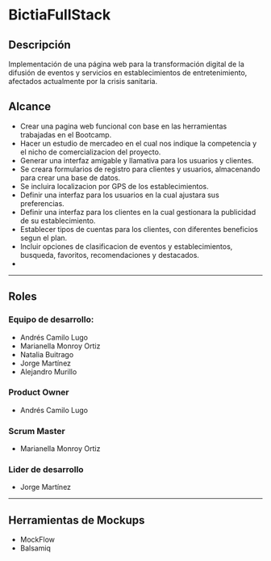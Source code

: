 # BictiaFullStack

## Descripción

Implementación de una página web para la transformación digital de la difusión de eventos y servicios en establecimientos de entretenimiento, afectados actualmente por la crisis sanitaria. 

## Alcance

* Crear una pagina web funcional con base en las herramientas trabajadas en el Bootcamp.
* Hacer un estudio de mercadeo en el cual nos indique la competencia y el nicho de comercializacion del proyecto.
* Generar una interfaz amigable y llamativa para los usuarios y clientes.
* Se creara formularios de registro para clientes y usuarios, almacenando para crear una base de datos.
* Se incluira localizacion por GPS de los establecimientos.
* Definir una interfaz para los usuarios en la cual ajustara sus preferencias.
* Definir una interfaz para los clientes en la cual gestionara la publicidad de su establecimiento.
* Establecer tipos de cuentas para los clientes, con diferentes beneficios segun el plan.
* Incluir opciones de clasificacion de eventos y establecimientos, busqueda, favoritos, recomendaciones y destacados.
* 

---
## Roles
### Equipo de desarrollo:
* Andrés Camilo Lugo
* Marianella Monroy Ortiz
* Natalia Buitrago
* Jorge Martínez
* Alejandro Murillo

### Product Owner 
* Andrés Camilo Lugo

### Scrum Master
* Marianella Monroy Ortiz

### Lider de desarrollo
* Jorge Martínez 

---
## Herramientas de Mockups
* MockFlow
* Balsamiq
